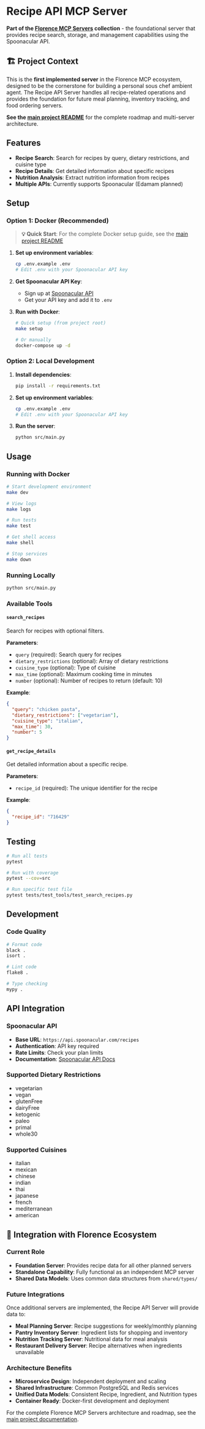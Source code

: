 # Recipe API MCP Server

**Part of the [Florence MCP Servers](../../README.md) collection** - the foundational server that provides recipe search, storage, and management capabilities using the Spoonacular API.

## 🏗️ Project Context

This is the **first implemented server** in the Florence MCP ecosystem, designed to be the cornerstone for building a personal sous chef ambient agent. The Recipe API Server handles all recipe-related operations and provides the foundation for future meal planning, inventory tracking, and food ordering servers.

**See the [main project README](../../README.md)** for the complete roadmap and multi-server architecture.

## Features

- **Recipe Search**: Search for recipes by query, dietary restrictions, and cuisine type
- **Recipe Details**: Get detailed information about specific recipes
- **Nutrition Analysis**: Extract nutrition information from recipes
- **Multiple APIs**: Currently supports Spoonacular (Edamam planned)

## Setup

### Option 1: Docker (Recommended)

> **💡 Quick Start**: For the complete Docker setup guide, see the [main project README](../../README.md#-quick-start-with-docker)

1. **Set up environment variables**:
   ```bash
   cp .env.example .env
   # Edit .env with your Spoonacular API key
   ```

2. **Get Spoonacular API Key**:
   - Sign up at [Spoonacular API](https://spoonacular.com/food-api)
   - Get your API key and add it to `.env`

3. **Run with Docker**:
   ```bash
   # Quick setup (from project root)
   make setup
   
   # Or manually
   docker-compose up -d
   ```

### Option 2: Local Development

1. **Install dependencies**:
   ```bash
   pip install -r requirements.txt
   ```

2. **Set up environment variables**:
   ```bash
   cp .env.example .env
   # Edit .env with your Spoonacular API key
   ```

3. **Run the server**:
   ```bash
   python src/main.py
   ```

## Usage

### Running with Docker

```bash
# Start development environment
make dev

# View logs
make logs

# Run tests
make test

# Get shell access
make shell

# Stop services
make down
```

### Running Locally

```bash
python src/main.py
```

### Available Tools

#### `search_recipes`
Search for recipes with optional filters.

**Parameters**:
- `query` (required): Search query for recipes
- `dietary_restrictions` (optional): Array of dietary restrictions
- `cuisine_type` (optional): Type of cuisine
- `max_time` (optional): Maximum cooking time in minutes
- `number` (optional): Number of recipes to return (default: 10)

**Example**:
```json
{
  "query": "chicken pasta",
  "dietary_restrictions": ["vegetarian"],
  "cuisine_type": "italian",
  "max_time": 30,
  "number": 5
}
```

#### `get_recipe_details`
Get detailed information about a specific recipe.

**Parameters**:
- `recipe_id` (required): The unique identifier for the recipe

**Example**:
```json
{
  "recipe_id": "716429"
}
```

## Testing

```bash
# Run all tests
pytest

# Run with coverage
pytest --cov=src

# Run specific test file
pytest tests/test_tools/test_search_recipes.py
```

## Development

### Code Quality

```bash
# Format code
black .
isort .

# Lint code
flake8 .

# Type checking
mypy .
```

## API Integration

### Spoonacular API

- **Base URL**: `https://api.spoonacular.com/recipes`
- **Authentication**: API key required
- **Rate Limits**: Check your plan limits
- **Documentation**: [Spoonacular API Docs](https://spoonacular.com/food-api/docs)

### Supported Dietary Restrictions

- vegetarian
- vegan
- glutenFree
- dairyFree
- ketogenic
- paleo
- primal
- whole30

### Supported Cuisines

- italian
- mexican
- chinese
- indian
- thai
- japanese
- french
- mediterranean
- american

## 🔗 Integration with Florence Ecosystem

### Current Role
- **Foundation Server**: Provides recipe data for all other planned servers
- **Standalone Capability**: Fully functional as an independent MCP server
- **Shared Data Models**: Uses common data structures from `shared/types/`

### Future Integrations
Once additional servers are implemented, the Recipe API Server will provide data to:
- **Meal Planning Server**: Recipe suggestions for weekly/monthly planning
- **Pantry Inventory Server**: Ingredient lists for shopping and inventory
- **Nutrition Tracking Server**: Nutritional data for meal analysis
- **Restaurant Delivery Server**: Recipe alternatives when ingredients unavailable

### Architecture Benefits
- **Microservice Design**: Independent deployment and scaling
- **Shared Infrastructure**: Common PostgreSQL and Redis services
- **Unified Data Models**: Consistent Recipe, Ingredient, and Nutrition types
- **Container Ready**: Docker-first development and deployment

For the complete Florence MCP Servers architecture and roadmap, see the [main project documentation](../../README.md).